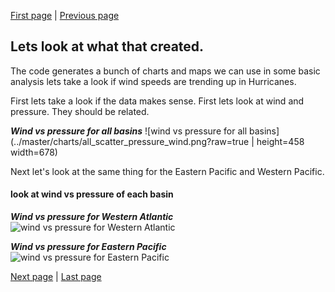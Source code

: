 
[First page](start.md) | [Previous page](2nd.md)
## Lets look at what that created.
The code generates a bunch of charts and maps we can use in some basic analysis lets take a look if wind speeds are trending up in Hurricanes.

First lets take a look if the data makes sense.  First lets look at wind and pressure.  They should be related.

***Wind vs pressure for all basins***
![wind vs pressure for all basins](../master/charts/all_scatter_pressure_wind.png?raw=true | height=458 width=678)

Next let's look at the same thing for the Eastern Pacific and Western Pacific.

#### look at wind vs pressure of each basin

***Wind vs pressure for Western Atlantic***
![wind vs pressure for Western Atlantic](../master/charts/Western_Atlantic_scatter_pressure_wind.png?raw=true)

***Wind vs pressure for Eastern Pacific***
![wind vs pressure for Eastern Pacific](../master/charts/Eastern_Pacific_scatter_pressure_wind.png?raw=true)




[Next page](4th.md) | [Last page](last.md)
